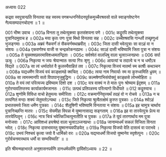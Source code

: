 अध्यायः 022

कद्र्वा स्वपुत्रान्प्रति विनतया सह स्वस्य पणबन्धननिवेदनपूर्वकमुच्चैरश्रवसो वाले स्वाङ्गवेष्टनेन नैल्यसम्पादनचोदना ॥ 1 ॥

001	भीष्म उवाच ।
001a	विनता तु तथेत्युक्त्वा कृतसंशयना पणे ।
001c	कद्रूरपि तथेत्युक्त्वा पुत्रानिदमुवाच ह ॥
002a	मया कृतः पणः पुत्रा मिथो विनतया सह ।
002c	उच्चैश्श्रवसि गान्धर्वे तच्छृणुध्वं भुजङ्गमाः ॥
003a	अब्रवं नैकवर्णं तं सैकवर्णमथाब्रवीत् ।
003c	जिता दासी भवेत्पुत्राः सा वाऽहं वा न संशयः ॥
004a	एकवर्णश्च वाजी स चन्द्रकोकनदप्रभः ।
004c	साऽहं दासी भविष्यामि जिता पुत्रा न संशयः ॥
005a	ते यूयमश्वप्रवरमाविशध्वमतन्द्रिताः ।
005c	सर्वश्वेतं वालधिषु वाला भूत्वाञ्जनप्रभाः ॥
006	सर्पा ऊचुः ।
006a	निकृत्या न जयः श्रेयान्मातः सत्या गिरः शृणु ।
006c	आयत्यां च तदात्वे च न च धर्मोऽत्र विद्यते ॥
007a	सा त्वं धर्मादपेतं वै कुलस्यैवाहितं तव ।
007c	निकृत्या विजयं मातर्मा स्म कार्षीः कथञ्चन ॥
008a	यद्यधर्मेण विजयं वयं काङ्क्षामहे क्वचित् ।
008c	त्वया नाम निवार्याः स्म मा कुरुध्वमिति ध्रुवम् ॥
009a	सा त्वमस्मानपि सतो विपापानृजुबुद्धिनः ।
009c	कल्मषेणाभिसंयोक्तुं काङ्क्षसे लोभमोहिता ॥
010a	ते वयं त्वां परित्यज्य द्रविष्याम दिशो दश ।
010c	यत्र वाक्यं न ते मातः पुनः श्रोष्याम ईदृशम् ॥
011a	गुरोरप्यवलिप्तस्य कार्याकार्यमजानतः ।
011c	उत्पथं प्रतिपन्नस्य परित्यागो विधीयते ॥
012	कद्रूरुवाच ।
012a	शृणोमि विविधा वाचो हेतुमत्यः समीरिताः ।
012c	वक्रमार्गनिवृत्त्यर्थं तदहं वो न रोचये ॥
013a	न च तत्पणितं मन्दाः शक्यं जेतुमतोऽन्यथा ।
013c	जिते निकृत्या श्रुत्वैतत्क्षेमं कुरुत पुत्रकाः ॥
014a	श्वोऽहं प्रभातसमये जिता धर्मेण पुत्रकाः ।
014c	शैलूषिणी भविष्यामि विनताया न संशयः ॥
015a	इह चामुत्र चार्थाय पुत्रानिच्छन्ति मातरः ।
015c	सेयमीहा विपन्ना मे युष्मानासाद्य सङ्गताम् ॥
016a	इह वा तारयेत्पुत्रः प्रेत्य वा तारयेत्पितॄन् ।
016c	नात्र चित्रं भवेत्किञ्चित्पुनातीति च पुत्रकः ॥
017a	ते यूयं तारणार्थाय मम पुत्रा मनोजवाः ।
017c	आविशध्वं हयश्रेष्ठं वाला भूत्वाऽञ्जनप्रभाः ॥
018a	जानाम्यधर्मं सकलं विजिता विनता भवेत् ।
018c	निकृत्या दासभावस्तु युष्मानप्यवपीडयेत् ॥
019a	निकृत्या विजयो वेति दासत्वं वा पराभवे ।
019c	उभयं निश्चयं कृत्वा जयो वै धार्मिको वरः ॥
020a	यद्यप्यधर्मो विजयो युष्मानेव स्पृशेत्पुनः ।
020c	गुरोर्वचनमास्थाय धर्मो वा सम्भविष्यति' ॥ ॥
	
इति श्रीमन्महाभारते अनुशासनपर्वणि दानधर्मपर्वणि द्वाविंशोऽध्यायः ॥ 22 ॥
